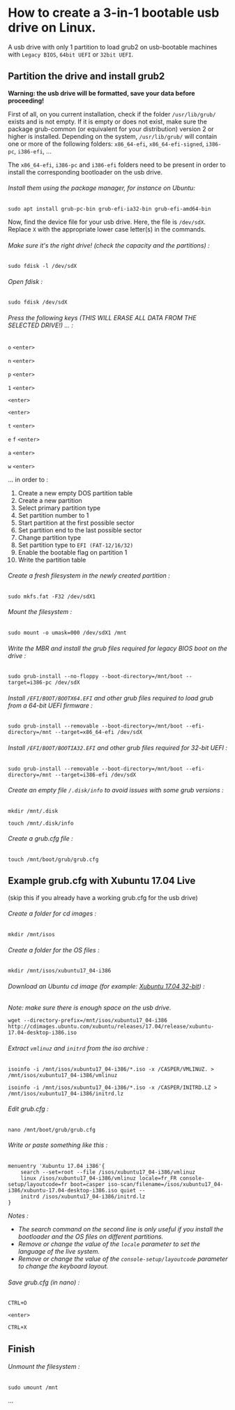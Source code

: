 # How to create a 3-in-1 bootable usb drive on Linux.

A usb drive with only 1 partition to load grub2 on usb-bootable machines with `Legacy BIOS`, `64bit UEFI` or `32bit UEFI`.

## Partition the drive and install grub2

**Warning: the usb drive will be formatted, save your data before proceeding!**

First of all, on you current installation, check if the folder `/usr/lib/grub/` exists and is not empty.
If it is empty or does not exist, make sure the package grub-common (or equivalent for your distribution) version 2 or higher is installed.
Depending on the system, `/usr/lib/grub/` will contain one or more of the following folders: `x86_64-efi`, `x86_64-efi-signed`, `i386-pc`, `i386-efi`, ...

The `x86_64-efi`, `i386-pc` and `i386-efi` folders need to be present in order to install the corresponding bootloader on the usb drive.

###### Install them using the package manager, for instance on Ubuntu:

`sudo apt install grub-pc-bin grub-efi-ia32-bin grub-efi-amd64-bin`

Now, find the device file for your usb drive. Here, the file is `/dev/sdX`. Replace `X` with the appropriate lower case letter(s) in the commands.

###### Make sure it's the right drive! (check the capacity and the partitions) :

`sudo fdisk -l /dev/sdX`

###### Open fdisk :

`sudo fdisk /dev/sdX`

###### Press the following keys (THIS WILL ERASE ALL DATA FROM THE SELECTED DRIVE!) ... :

`o` `<enter>`

`n` `<enter>`

`p` `<enter>`

`1` `<enter>`

`<enter>`

`<enter>`

`t` `<enter>`

`e` `f` `<enter>`

`a` `<enter>`

`w` `<enter>`

... in order to :

1. Create a new empty DOS partition table
2. Create a new partition
3. Select primary partition type
4. Set partition number to 1
5. Start partition at the first possible sector
6. Set partition end to the last possible sector
7. Change partition type
8. Set partition type to `EFI (FAT-12/16/32)`
9. Enable the bootable flag on partition 1
10. Write the partition table

###### Create a fresh filesystem in the newly created partition :

`sudo mkfs.fat -F32 /dev/sdX1`

###### Mount the filesystem :

`sudo mount -o umask=000 /dev/sdX1 /mnt`

###### Write the MBR and install the grub files required for legacy BIOS boot on the drive :

`sudo grub-install --no-floppy --boot-directory=/mnt/boot --target=i386-pc /dev/sdX`

###### Install `/EFI/BOOT/BOOTX64.EFI` and other grub files required to load grub from a 64-bit UEFI firmware :

`sudo grub-install --removable --boot-directory=/mnt/boot --efi-directory=/mnt --target=x86_64-efi /dev/sdX`

###### Install `/EFI/BOOT/BOOTIA32.EFI` and other grub files required for 32-bit UEFI :

`sudo grub-install --removable --boot-directory=/mnt/boot --efi-directory=/mnt --target=i386-efi /dev/sdX`

###### Create an empty file `/.disk/info` to avoid issues with some grub versions :

`mkdir /mnt/.disk`

`touch /mnt/.disk/info`

###### Create a grub.cfg file :

`touch /mnt/boot/grub/grub.cfg`

## Example grub.cfg with Xubuntu 17.04 Live
(skip this if you already have a working grub.cfg for the usb drive)

###### Create a folder for cd images :

`mkdir /mnt/isos`

###### Create a folder for the OS files :

`mkdir /mnt/isos/xubuntu17_04-i386`

###### Download an Ubuntu cd image (for example: [Xubuntu 17.04 32-bit](http://cdimages.ubuntu.com/xubuntu/releases/17.04/release/xubuntu-17.04-desktop-i386.iso)) :

*Note: make sure there is enough space on the usb drive.*

`wget --directory-prefix=/mnt/isos/xubuntu17_04-i386 http://cdimages.ubuntu.com/xubuntu/releases/17.04/release/xubuntu-17.04-desktop-i386.iso`

###### Extract `vmlinuz` and `initrd` from the iso archive :

`isoinfo -i /mnt/isos/xubuntu17_04-i386/*.iso -x /CASPER/VMLINUZ. > /mnt/isos/xubuntu17_04-i386/vmlinuz`

`isoinfo -i /mnt/isos/xubuntu17_04-i386/*.iso -x /CASPER/INITRD.LZ > /mnt/isos/xubuntu17_04-i386/initrd.lz`

###### Edit grub.cfg :

`nano /mnt/boot/grub/grub.cfg`

###### Write or paste something like this :

````
menuentry 'Xubuntu 17.04 i386'{
	search --set=root --file /isos/xubuntu17_04-i386/vmlinuz
	linux /isos/xubuntu17_04-i386/vmlinuz locale=fr_FR console-setup/layoutcode=fr boot=casper iso-scan/filename=/isos/xubuntu17_04-i386/xubuntu-17.04-desktop-i386.iso quiet --
	initrd /isos/xubuntu17_04-i386/initrd.lz
}
````

*Notes :*
* *The search command on the second line is only useful if you install the bootloader and the OS files on different partitions.*
* *Remove or change the value of the `locale` parameter to set the language of the live system.*
* *Remove or change the value of the `console-setup/layoutcode` parameter to change the keyboard layout.*

###### Save grub.cfg (in nano) :

`CTRL+O`

`<enter>`

`CTRL+X`

## Finish

###### Unmount the filesystem :

`sudo umount /mnt`

...
